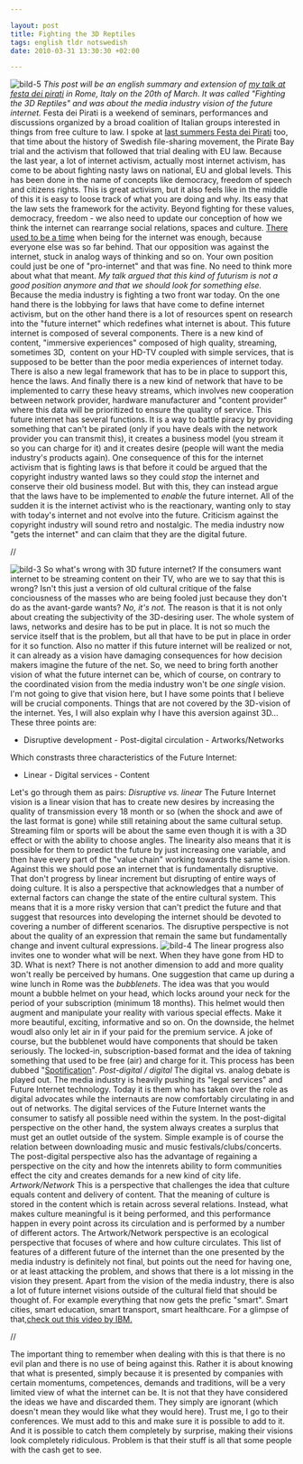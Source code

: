 ```yaml
--- 

layout: post
title: Fighting the 3D Reptiles 
tags: english tldr notswedish
date: 2010-03-31 13:30:30 +02:00 

---
```


![bild-5](images/bild-5-300x110.png "bild-5") *This post will be an english summary and extension of [my talk at festa dei pirati](http://festadeipirati.net/it/) in Rome, Italy on the 20th of March. It was called "Fighting the 3D Reptiles" and was about the media industry vision of the future internet.* Festa dei Pirati is a weekend of seminars, performances and discussions organized by a broad coalition of Italian groups interested in things from free culture to law. I spoke at [last summers Festa dei Pirati](http://www.youtube.com/watch?v=zgN0kwb10tQ) too, that time about the history of Swedish file-sharing movement, the Pirate Bay trial and the activism that followed that trial dealing with EU law. Because the last year, a lot of internet activism, actually most internet activism, has come to be about fighting nasty laws on national, EU and global levels. This has been done in the name of concepts like democracy, freedom of speech and citizens rights. This is great activism, but it also feels like in the middle of this it is easy to loose track of what you are doing and why. Its easy that the law sets the framework for the activity. Beyond fighting for these values, democracy, freedom - we also need to update our conception of how we think the internet can rearrange social relations, spaces and culture. [There used to be a time](http://copyriot.se/2010/01/13/pirate-politics-from-accelerationism-to-escalationism/) when being for the internet was enough, because everyone else was so far behind. That our opposition was against the internet, stuck in analog ways of thinking and so on. Your own position could just be one of "pro-internet" and that was fine. No need to think more about what that meant. *My talk argued that this kind of futurism is not a good position anymore and that we should look for something else.* Because the media industry is fighting a two front war today. On the one hand there is the lobbying for laws that have come to define internet activism, but on the other hand there is a lot of resources spent on research into the "future internet" which redefines what internet is about. This future internet is composed of several components. There is a new kind of content, "immersive experiences" composed of high quality, streaming, sometimes 3D,  content on your HD-TV coupled with simple services, that is supposed to be better than the poor media experiences of internet today. There is also a new legal framework that has to be in place to support this, hence the laws. And finally there is a new kind of network that have to be implemented to carry these heavy streams, which involves new cooperation between network provider, hardware manufacturer and "content provider" where this data will be prioritized to ensure the quality of service. This future internet has several functions. It is a way to battle piracy by providing something that can't be pirated (only if you have deals with the network provider you can transmit this), it creates a business model (you stream it so you can charge for it) and it creates desire (people will want the media industry's products again). One consequence of this for the internet activism that is fighting laws is that before it could be argued that the copyright industry wanted laws so they could *stop* the internet and conserve their old business model. But with this, they can instead argue that the laws have to be implemented to *enable* the future internet. All of the sudden it is the internet activist who is the reactionary, wanting only to stay with today's internet and not evolve into the future. Criticism against the copyright industry will sound retro and nostalgic. The media industry now "gets the internet" and can claim that they are the digital future. 

//

![bild-3](images/bild-3-300x107.png "bild-3") So what's wrong with 3D future internet? If the consumers want internet to be streaming content on their TV, who are we to say that this is wrong? Isn't this just a version of old cultural critique of the false conciousness of the masses who are being fooled just because they don't do as the avant-garde wants? *No, it's not.* The reason is that it is not only about creating the subjectivity of the 3D-desiring user. The whole system of laws, networks and desire has to be put in place. It is not so much the service itself that is the problem, but all that have to be put in place in order for it so function. Also no matter if this future internet will be realized or not, it can already as a vision have damaging consequences for how decision makers imagine the future of the net. So, we need to bring forth another vision of what the future internet can be, which of course, on contrary to the coordinated vision from the media industry won't be *one single* vision. I'm not going to give that vision here, but I have some points that I believe will be crucial components. Things that are not covered by the 3D-vision of the internet. Yes, I will also explain why I have this aversion against 3D... These three points are:

- Disruptive development - Post-digital circulation - Artworks/Networks

Which constrasts three characteristics of the Future Internet:

- Linear - Digital services - Content

Let's go through them as pairs: *Disruptive vs. linear* The Future Internet vision is a linear vision that has to create new desires by increasing the quality of transmission every 18 month or so (when the shock and awe of the last format is gone) while still retaining about the same cultural setup. Streaming film or sports will be about the same even though it is with a 3D effect or with the ability to choose angles. The linearity also means that it is possible for them to predict the future by just increasing one variable, and then have every part of the "value chain" working towards the same vision. Against this we should pose an internet that is fundamentally disruptive. That don't progress by linear increment but disrupting of entire ways of doing culture. It is also a perspective that acknowledges that a number of external factors can change the state of the entire cultural system. This means that it is a more risky version that can't predict the future and that suggest that resources into developing the internet should be devoted to covering a number of different scenarios. The disruptive perspective is not about the quality of an expression that remain the same but fundamentally change and invent cultural expressions. ![bild-4](images/bild-4-300x185.png "bild-4") The linear progress also invites one to wonder what will be next. When they have gone from HD to 3D. What is next? There is not another dimension to add and more quality won't really be perceived by humans. One suggestion that came up during a wine lunch in Rome was the *bubblenets*. The idea was that you would mount a bubble helmet on your head, which locks around your neck for the period of your subscription (minimum 18 months). This helmet would then augment and manipulate your reality with various special effects. Make it more beautiful, exciting, informative and so on. On the downside, the helmet woudl also only let air in if your paid for the premium service. A joke of course, but the bubblenet would have components that should be taken seriously. The locked-in, subscription-based format and the idea of takning something that used to be free (air) and charge for it. This process has been dubbed "[Spotification](http://fredrikedin.wordpress.com/2010/03/15/spotifiering-en-oversikt/)". *Post-digital / digital* The digital vs. analog debate is played out. The media industry is heavily pushing its "legal services" and Future Internet technology. Today it is them who has taken over the role as digital advocates while the internauts are now comfortably circulating in and out of networks. The digital services of the Future Internet wants the consumer to satisfy all possible need within the system. In the post-digital perspective on the other hand, the system always creates a surplus that must get an outlet outside of the system. Simple example is of course the relation between downloading music and music festivals/clubs/concerts. The post-digital perspective also has the advantage of regaining a perspective on the city and how the intenrets ability to form communities effect the city and creates demands for a new kind of city life. *Artwork/Network* This is a perspective that challenges the idea that culture equals content and delivery of content. That the meaning of culture is stored in the content which is retain across several relations. Instead, what makes culture meaningful is it being performed, and this performance happen in every point across its circulation and is performed by a number of different actors. The Artwork/Network perspective is an ecological perspective that focuses of where and how culture circulates. This list of features of a different future of the internet than the one presented by the media industry is definitely not final, but points out the need for having one, or at least attacking the problem, and shows that there is a lot missing in the vision they present. Apart from the vision of the media industry, there is also a lot of future internet visions outside of the cultural field that should be thought of. For example everything that now gets the prefic "smart". Smart cities, smart education, smart transport, smart healthcare. For a glimpse of that,[check out this video by IBM.](http://www.ibm.com/thesmartcity) 

//

The important thing to remember when dealing with this is that there is no evil plan and there is no use of being against this. Rather it is about knowing that what is presented, simply because it is presented by companies with certain momentums, competences, demands and traditions, will be a very limited view of what the internet can be. It is not that they have considered the ideas we have and discarded them. They simply are ignorant (which doesn't mean they would like what they would here). Trust me, I go to their conferences. We must add to this and make sure it is possible to add to it. And it is possible to catch them completely by surprise, making their visions look completely ridiculous. Problem is that their stuff is all that some people with the cash get to see. 